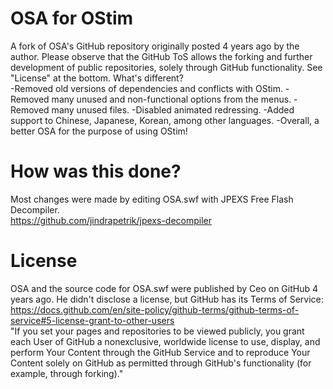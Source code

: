 # OSA for OStim
A fork of OSA's GitHub repository originally posted 4 years ago by the author. Please observe that the GitHub ToS allows the forking and further development of public repositories, solely through GitHub functionality. See "License" at the bottom.
What's different? <br>
-Removed old versions of dependencies and conflicts with OStim.
-Removed many unused and non-functional options from the menus.
-Removed many unused files.
-Disabled animated redressing.
-Added support to Chinese, Japanese, Korean, among other languages.
-Overall, a better OSA for the purpose of using OStim!

# How was this done?
Most changes were made by editing OSA.swf with JPEXS Free Flash Decompiler. <br>
https://github.com/jindrapetrik/jpexs-decompiler

# License
OSA and the source code for OSA.swf were published by Ceo on GitHub 4 years ago. He didn't disclose a license, but GitHub has its Terms of Service: <br>
https://docs.github.com/en/site-policy/github-terms/github-terms-of-service#5-license-grant-to-other-users <br>
"If you set your pages and repositories to be viewed publicly, you grant each User of GitHub a nonexclusive, worldwide license to use, display, and perform Your Content through the GitHub Service and to reproduce Your Content solely on GitHub as permitted through GitHub's functionality (for example, through forking)." <br>
